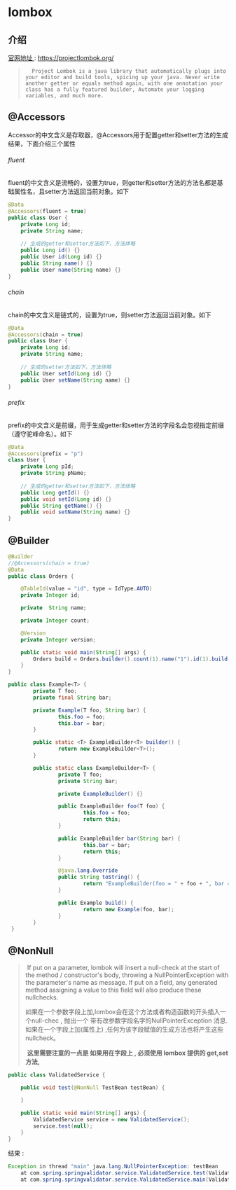 # lombox

## 介绍

 [官网地址 ](https://projectlombok.org/)  :  https://projectlombok.org/

> 	    Project Lombok is a java library that automatically plugs into your editor and build tools, spicing up your java. Never write another getter or equals method again, with one annotation your class has a fully featured builder, Automate your logging variables, and much more.



## @Accessors

Accessor的中文含义是存取器，@Accessors用于配置getter和setter方法的生成结果，下面介绍三个属性

###### fluent

fluent的中文含义是流畅的，设置为true，则getter和setter方法的方法名都是基础属性名，且setter方法返回当前对象。如下

```java
@Data
@Accessors(fluent = true)
public class User {
    private Long id;
    private String name;
    
    // 生成的getter和setter方法如下，方法体略
    public Long id() {}
    public User id(Long id) {}
    public String name() {}
    public User name(String name) {}
}
```

###### chain

chain的中文含义是链式的，设置为true，则setter方法返回当前对象。如下

```java
@Data
@Accessors(chain = true)
public class User {
    private Long id;
    private String name;
    
    // 生成的setter方法如下，方法体略
    public User setId(Long id) {}
    public User setName(String name) {}
}
```

###### prefix

prefix的中文含义是前缀，用于生成getter和setter方法的字段名会忽视指定前缀（遵守驼峰命名）。如下

```java
@Data
@Accessors(prefix = "p")
class User {
	private Long pId;
	private String pName;
	
	// 生成的getter和setter方法如下，方法体略
	public Long getId() {}
	public void setId(Long id) {}
	public String getName() {}
	public void setName(String name) {}
}
```



## @Builder

```java
@Builder
//@Accessors(chain = true)
@Data
public class Orders {

    @TableId(value = "id", type = IdType.AUTO)
    private Integer id;

    private  String name;

    private Integer count;

    @Version
    private Integer version;

    public static void main(String[] args) {
        Orders build = Orders.builder().count(1).name("1").id(1).build();
    }
}
```



```java
public class Example<T> {
        private T foo;
        private final String bar;

        private Example(T foo, String bar) {
                this.foo = foo;
                this.bar = bar;
        }

        public static <T> ExampleBuilder<T> builder() {
                return new ExampleBuilder<T>();
        }

        public static class ExampleBuilder<T> {
                private T foo;
                private String bar;

                private ExampleBuilder() {}

                public ExampleBuilder foo(T foo) {
                        this.foo = foo;
                        return this;
                }

                public ExampleBuilder bar(String bar) {
                        this.bar = bar;
                        return this;
                }

                @java.lang.Override 
                public String toString() {
                        return "ExampleBuilder(foo = " + foo + ", bar = " + bar + ")";
                }

                public Example build() {
                        return new Example(foo, bar);
                }
        }
 }
```



## @NonNull

> ​	If put on a parameter, lombok will insert a null-check at the start of the method / constructor's body, throwing a NullPointerException with the parameter's name as message. If put on a field, any generated method assigning a value to this field will also produce these nullchecks.
>
> ​	如果在一个参数字段上加,lombox会在这个方法或者构造函数的开头插入一个null-chec , 抛出一个 带有改参数字段名字的NullPointerException 消息.  如果在一个字段上加(属性上) ,任何为该字段赋值的生成方法也将产生这些nullcheck。
>
> ​	**这里需要注意的一点是  如果用在字段上 , 必须使用 lombox 提供的 get,set方法,**



```java
public class ValidatedService {

    public void test(@NonNull TestBean testBean) {

    }

    public static void main(String[] args) {
        ValidatedService service = new ValidatedService();
        service.test(null);
    }
}
```

结果 : 

```java
Exception in thread "main" java.lang.NullPointerException: testBean
	at com.spring.springvalidator.service.ValidatedService.test(ValidatedService.java:20)
	at com.spring.springvalidator.service.ValidatedService.main(ValidatedService.java:30)
```

